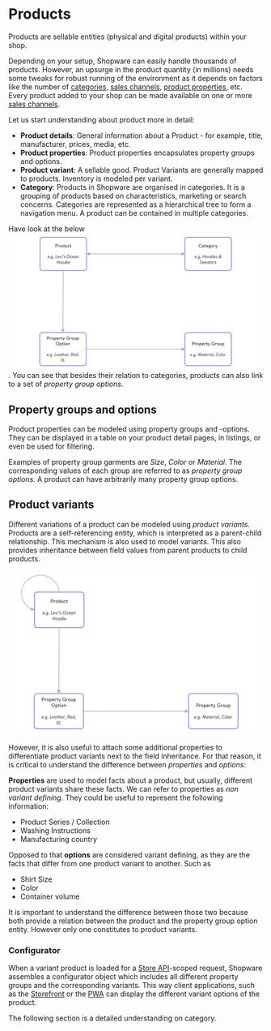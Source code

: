 # Products

Products are sellable entities (physical and digital products) within your shop.

Depending on your setup, Shopware can easily handle thousands of products. However, an upsurge in the product quantity (in millions) needs some tweaks for robust running of the environment as it depends on factors like the number of [categories](../../../../docs/concepts/commerce/catalog/categories.md), [sales channels](../../../../docs/concepts/commerce/catalog/sales-channels.md), [product properties](../../../../docs/concepts/commerce/catalog/products.md#property-groups--options), etc. Every product added to your shop can be made available on one or more [sales channels](../../../../docs/concepts/commerce/catalog/sales-channels.md).

Let us start understanding about product more in detail:

* **Product details**: General information about a Product - for example, title, manufacturer, prices, media, etc.
* **Product properties**: Product properties encapsulates property groups and options.
* **Product variant**: A sellable good. Product Variants are generally mapped to products. Inventory is modeled per variant.
* **Category**: Products in Shopware are organised in categories. It is a grouping of products based on characteristics, marketing or search concerns. Categories are represented as a hierarchical tree to form a navigation menu. A product can be contained in multiple categories.

Have look at the below ![Condensed overview of the product data model](../../../.gitbook/assets/concept-catalog-products-datamodel.png). You can see that besides their relation to categories, products can also link to a set of *property group options*.

## Property groups and options

Product properties can be modeled using property groups and -options. They can be displayed in a table on your product detail pages, in listings, or even be used for filtering.

Examples of property group garments are *Size*, *Color* or *Material*. The corresponding values of each group are referred to as *property group options*. A product can have arbitrarily many property group options.

## Product variants

Different variations of a product can be modeled using *product variants*. Products are a self-referencing entity, which is interpreted as a parent-child relationship. This mechanism is also used to model variants. This also provides inheritance between field values from parent products to child products.

![Variant model](../../../.gitbook/assets/image%20%2810%29.png)

However, it is also useful to attach some additional properties to differentiate product variants next to the field inheritance. For that reason, it is critical to understand the difference between *properties* and *options*:

**Properties** are used to model facts about a product, but usually, different product variants share these facts. We can refer to properties as *non variant defining*. They could be useful to represent the following information:

* Product Series / Collection
* Washing Instructions
* Manufacturing country

Opposed to that **options** are considered variant defining, as they are the facts that differ from one product variant to another. Such as

* Shirt Size
* Color
* Container volume

It is important to understand the difference between those two because both provide a relation between the product and the property group option entity. However only one constitutes to product variants.

### Configurator

When a variant product is loaded for a [Store API](../../api/store-api.md)-scoped request, Shopware assembles a configurator object which includes all different property groups and the corresponding variants. This way client applications, such as the [Storefront](../../../guides/plugins/plugins/storefront/) or the [PWA](../../../products/pwa.md) can display the different variant options of the product.

The following section is a detailed understanding on category.
